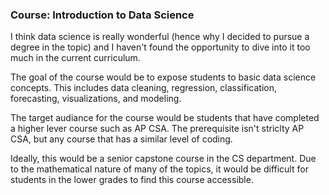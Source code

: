 ### Course: Introduction to Data Science
I think data science is really wonderful (hence why I decided to pursue a degree in the topic) and I haven't found the opportunity to dive into it too much in the current curriculum.

The goal of the course would be to expose students to basic data science concepts. This includes data cleaning, regression, classification, forecasting, visualizations, and modeling.

The target audiance for the course would be students that have completed a higher lever course such as AP CSA. The prerequisite isn't striclty AP CSA, but any course that has a similar level of coding.

Ideally, this would be a senior capstone course in the CS department. Due to the mathematical nature of many of the topics, it would be difficult for students in the lower grades to find this course accessible.